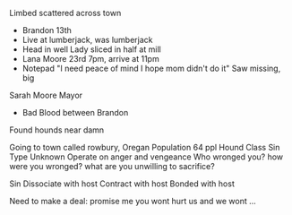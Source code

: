 Limbed scattered across town
- Brandon 13th
- Live at lumberjack, was lumberjack
- Head in well
Lady sliced in half at mill
- Lana Moore 23rd 7pm, arrive at 11pm
- Notepad "I need peace of mind I hope mom didn't do it"
Saw missing, big

Sarah Moore Mayor
- Bad Blood between Brandon

Found hounds near damn

Going to town called rowbury, Oregan
Population 64 ppl
Hound Class Sin
Type Unknown
Operate on anger and vengeance
Who wronged you? how were you wronged? what are you unwilling to sacrifice?

Sin
Dissociate with host
Contract with host
Bonded with host

Need to make a deal: promise me you wont hurt us and we wont ...